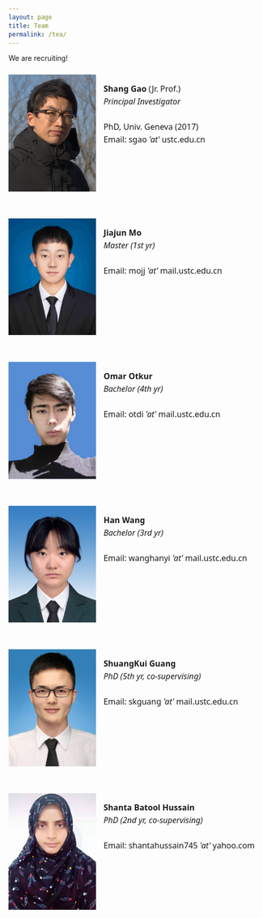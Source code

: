```yaml
---
layout: page
title: Team
permalink: /tea/
---
```


We are recruiting!

<!--- markdown image without alignment
![bio_ShG](/assets/images/bio_ShG.jpg)
-->

<!--- markdown image with alignment
<img align="left" width="150" height="200" src="/assets/images/bio_ShG.jpg">
-->

<style>

  .flex-container {
    display: flex;
    flex-flow: row wrap;  
    justify-content: left;  
    padding-right: 10px;
    margin: 0;
    list-style: none;
  }

  .flex-item {
    display: flex;
    width: 500px;
    height: auto;
    margin-top: 10px;
    margin-bottom: 40px;
    justify-content: left;  
  }

/*  .container {
  display: flex;
  align-items: center;
  justify-content: center;
  }*/

  .image {
  width: 35%;
  max-height:100%;
/*  border-radius:8px;*/
  }

  .text {
  font: 16px "Noto Sans", "Helvetica Neue", Helvetica, Arial, sans-serif;
  padding-left: 15px;
  max-width:100%;
  line-height:25px;
  }

</style>

<body>

<div class="flex-container">
  <div class="flex-item">
    <div class="image">
      <img src="/assets/images/bio_ShG.jpg">
    </div>
    <div class="text">
      <p> <b>Shang Gao</b> (Jr. Prof.) <br> <i>Principal Investigator </i> <br> <br> PhD, Univ. Geneva (2017) <br> 
        Email: sgao <i>'at'</i> ustc.edu.cn</p>
    </div>
  </div>

  <div class="flex-item">
    <div class="image">
      <img src="/assets/images/bio_JJMo.jpg">
    </div>
    <div class="text">
      <p> <b>Jiajun Mo</b> <br> <i> Master (1st yr) </i> <br> <br>
        Email: mojj <i>'at'</i> mail.ustc.edu.cn</p>
    </div>
  </div>  

  <div class="flex-item">
    <div class="image">
      <img src="/assets/images/bio_Otkur.jpeg">
    </div>
    <div class="text">
      <p> <b>Omar Otkur</b> <br> <i> Bachelor (4th yr) </i> <br> <br>
        Email: otdi <i>'at'</i> mail.ustc.edu.cn</p>
    </div>
  </div>

  <div class="flex-item">
    <div class="image">
      <img src="/assets/images/bio_HWang.jpeg">
    </div>
    <div class="text">
      <p> <b>Han Wang</b> <br> <i> Bachelor (3rd yr) </i> <br> <br>
        Email: wanghanyi <i>'at'</i> mail.ustc.edu.cn</p>
    </div>
  </div>


  <div class="flex-item">
    <div class="image">
      <img src="/assets/images/bio_SKG.jpeg">
    </div>
    <div class="text">
      <p> <b>ShuangKui Guang</b> <br> <i> PhD (5th yr, co-supervising) </i> <br> <br>
        Email: skguang <i>'at'</i> mail.ustc.edu.cn</p>
    </div>
  </div>

  <div class="flex-item">
    <div class="image">
      <img src="/assets/images/bio_Shanta.jpeg">
    </div>
    <div class="text">
      <p> <b>Shanta Batool Hussain</b> <br> <i> PhD (2nd yr, co-supervising) </i> <br> <br>
        Email: shantahussain745 <i>'at'</i> yahoo.com</p>
    </div>
  </div>



</div>
</body>



[jekyll-organization]: https://github.com/jekyll
